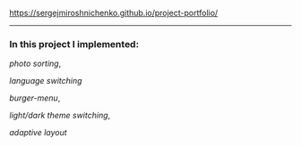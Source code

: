 https://sergejmiroshnichenko.github.io/project-portfolio/
**********************

### In this project I implemented:
_photo sorting_,

_language switching_

_burger-menu_,

_light/dark theme switching_, 

_adaptive layout_
